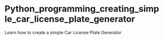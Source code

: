 # Python_programming_creating_simple_car_license_plate_generator
Learn how to create a simple Car License Plate Generator 
